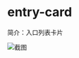 # entry-card

简介：入口列表卡片

![截图](https://img.alicdn.com/tfs/TB1RSAIif6H8KJjy0FjXXaXepXa-1102-262.png)





